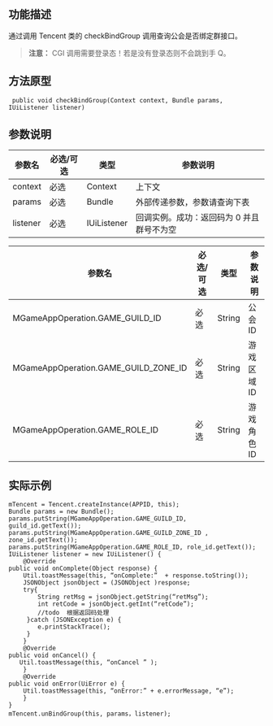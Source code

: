 
## 功能描述
通过调用 Tencent 类的 checkBindGroup 调用查询公会是否绑定群接口。
>**注意：**
>CGI 调用需要登录态！若是没有登录态则不会跳到手 Q。

## 方法原型

```
 public void checkBindGroup(Context context, Bundle params, IUiListener listener)
```
## 参数说明

| 参数名 | 必选/可选 | 类型 |参数说明 |
|---------|---------|---------|---------|
| context | 必选 | Context |上下文|
| params| 必选 | Bundle |外部传递参数，参数请查询下表 |
| listener | 必选 | IUiListener |回调实例。成功：返回码为 0 并且群号不为空 |

| 参数名 | 必选/可选 | 类型 |参数说明 |
|---------|---------|---------|---------|
| MGameAppOperation.GAME_GUILD_ID  | 必选 | String|公会 ID|
|MGameAppOperation.GAME_GUILD_ZONE_ID| 必选 | String |游戏区域 ID |
|MGameAppOperation.GAME_ROLE_ID | 必选 | String |游戏角色 ID |


## 实际示例

```
mTencent = Tencent.createInstance(APPID, this);
Bundle params = new Bundle();
params.putString(MGameAppOperation.GAME_GUILD_ID,  guild_id.getText());
params.putString(MGameAppOperation.GAME_GUILD_ZONE_ID , zone_id.getText());
params.putString(MGameAppOperation.GAME_ROLE_ID, role_id.getText());
IUiListener listener = new IUiListener() {
    @Override
public void onComplete(Object response) {
    Util.toastMessage(this, “onComplete:”  + response.toString());
    JSONObject jsonObject = (JSONObject )response;
    try{
        String retMsg = jsonObject.getString(“retMsg”);
        int retCode = jsonObject.getInt(“retCode”);
        //todo  根据返回码处理
     }catch (JSONException e) {
        e.printStackTrace();
     }
    }
    @Override
public void onCancel() {
   Util.toastMessage(this, “onCancel ” );
    }
    @Override
public void onError(UiError e) {
    Util.toastMessage(this, “onError:” + e.errorMessage, “e”);
    }
}
mTencent.unBindGroup(this, params，listener);
```
